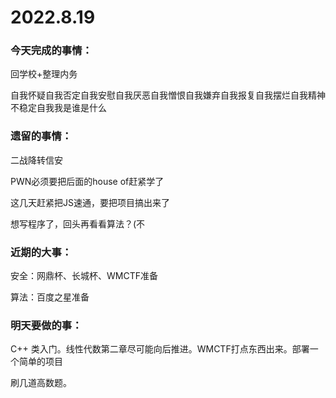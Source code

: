 # 2022.8.19

### 今天完成的事情：

回学校+整理内务

自我怀疑自我否定自我安慰自我厌恶自我憎恨自我嫌弃自我报复自我摆烂自我精神不稳定自我我是谁是什么

### 遗留的事情：

二战降转信安

PWN必须要把后面的house of赶紧学了

这几天赶紧把JS速通，要把项目搞出来了

想写程序了，回头再看看算法？(不

### 近期的大事：

安全：网鼎杯、长城杯、WMCTF准备

算法：百度之星准备

### 明天要做的事：

C++ 类入门。线性代数第二章尽可能向后推进。WMCTF打点东西出来。部署一个简单的项目

刷几道高数题。

